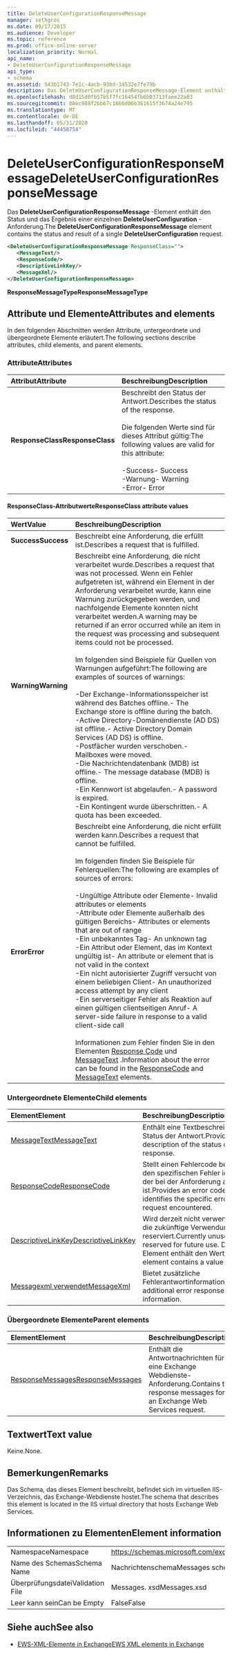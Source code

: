 ```yaml
---
title: DeleteUserConfigurationResponseMessage
manager: sethgros
ms.date: 09/17/2015
ms.audience: Developer
ms.topic: reference
ms.prod: office-online-server
localization_priority: Normal
api_name:
- DeleteUserConfigurationResponseMessage
api_type:
- schema
ms.assetid: 543b1743-7e1c-4acb-93bd-34532e7fe79b
description: Das DeleteUserConfigurationResponseMessage-Element enthält den Status und das Ergebnis einer einzelnen DeleteUserConfiguration-Anforderung.
ms.openlocfilehash: d8d15d0fb57b5f7fc16454fb6b03713faee22a03
ms.sourcegitcommit: 88ec988f2bb67c1866d06b361615f3674a24e795
ms.translationtype: MT
ms.contentlocale: de-DE
ms.lasthandoff: 05/31/2020
ms.locfileid: "44458754"
---
```

# <a name="deleteuserconfigurationresponsemessage"></a><span data-ttu-id="fb09d-103">DeleteUserConfigurationResponseMessage</span><span class="sxs-lookup"><span data-stu-id="fb09d-103">DeleteUserConfigurationResponseMessage</span></span>

<span data-ttu-id="fb09d-104">Das **DeleteUserConfigurationResponseMessage** -Element enthält den Status und das Ergebnis einer einzelnen **DeleteUserConfiguration** -Anforderung.</span><span class="sxs-lookup"><span data-stu-id="fb09d-104">The **DeleteUserConfigurationResponseMessage** element contains the status and result of a single **DeleteUserConfiguration** request.</span></span> 
  
```xml
<DeleteUserConfigurationResponseMessage ResponseClass="">
   <MessageText/>
   <ResponseCode/>
   <DescriptiveLinkKey/>
   <MessageXml/>
</DeleteUserConfigurationResponseMessage>
```

 <span data-ttu-id="fb09d-105">**ResponseMessageType**</span><span class="sxs-lookup"><span data-stu-id="fb09d-105">**ResponseMessageType**</span></span>
## <a name="attributes-and-elements"></a><span data-ttu-id="fb09d-106">Attribute und Elemente</span><span class="sxs-lookup"><span data-stu-id="fb09d-106">Attributes and elements</span></span>

<span data-ttu-id="fb09d-107">In den folgenden Abschnitten werden Attribute, untergeordnete und übergeordnete Elemente erläutert.</span><span class="sxs-lookup"><span data-stu-id="fb09d-107">The following sections describe attributes, child elements, and parent elements.</span></span>
  
### <a name="attributes"></a><span data-ttu-id="fb09d-108">Attribute</span><span class="sxs-lookup"><span data-stu-id="fb09d-108">Attributes</span></span>

|<span data-ttu-id="fb09d-109">**Attribut**</span><span class="sxs-lookup"><span data-stu-id="fb09d-109">**Attribute**</span></span>|<span data-ttu-id="fb09d-110">**Beschreibung**</span><span class="sxs-lookup"><span data-stu-id="fb09d-110">**Description**</span></span>|
|:-----|:-----|
|<span data-ttu-id="fb09d-111">**ResponseClass**</span><span class="sxs-lookup"><span data-stu-id="fb09d-111">**ResponseClass**</span></span> <br/> | <span data-ttu-id="fb09d-112">Beschreibt den Status der Antwort.</span><span class="sxs-lookup"><span data-stu-id="fb09d-112">Describes the status of the response.</span></span><br/><br/><span data-ttu-id="fb09d-113">Die folgenden Werte sind für dieses Attribut gültig:</span><span class="sxs-lookup"><span data-stu-id="fb09d-113">The following values are valid for this attribute:</span></span><br/><br/><span data-ttu-id="fb09d-114">-Success</span><span class="sxs-lookup"><span data-stu-id="fb09d-114">-  Success</span></span>  <br/><span data-ttu-id="fb09d-115">-Warnung</span><span class="sxs-lookup"><span data-stu-id="fb09d-115">-  Warning</span></span>  <br/><span data-ttu-id="fb09d-116">-Error</span><span class="sxs-lookup"><span data-stu-id="fb09d-116">-  Error</span></span>  <br/> |
   
#### <a name="responseclass-attribute-values"></a><span data-ttu-id="fb09d-117">ResponseClass-Attributwerte</span><span class="sxs-lookup"><span data-stu-id="fb09d-117">ResponseClass attribute values</span></span>

|<span data-ttu-id="fb09d-118">**Wert**</span><span class="sxs-lookup"><span data-stu-id="fb09d-118">**Value**</span></span>|<span data-ttu-id="fb09d-119">**Beschreibung**</span><span class="sxs-lookup"><span data-stu-id="fb09d-119">**Description**</span></span>|
|:-----|:-----|
|<span data-ttu-id="fb09d-120">**Success**</span><span class="sxs-lookup"><span data-stu-id="fb09d-120">**Success**</span></span> <br/> |<span data-ttu-id="fb09d-121">Beschreibt eine Anforderung, die erfüllt ist.</span><span class="sxs-lookup"><span data-stu-id="fb09d-121">Describes a request that is fulfilled.</span></span>  <br/> |
|<span data-ttu-id="fb09d-122">**Warning**</span><span class="sxs-lookup"><span data-stu-id="fb09d-122">**Warning**</span></span> <br/> | <span data-ttu-id="fb09d-123">Beschreibt eine Anforderung, die nicht verarbeitet wurde.</span><span class="sxs-lookup"><span data-stu-id="fb09d-123">Describes a request that was not processed.</span></span> <span data-ttu-id="fb09d-124">Wenn ein Fehler aufgetreten ist, während ein Element in der Anforderung verarbeitet wurde, kann eine Warnung zurückgegeben werden, und nachfolgende Elemente konnten nicht verarbeitet werden.</span><span class="sxs-lookup"><span data-stu-id="fb09d-124">A warning may be returned if an error occurred while an item in the request was processing and subsequent items could not be processed.</span></span><br/><br/><span data-ttu-id="fb09d-125">Im folgenden sind Beispiele für Quellen von Warnungen aufgeführt:</span><span class="sxs-lookup"><span data-stu-id="fb09d-125">The following are examples of sources of warnings:</span></span><br/><br/><span data-ttu-id="fb09d-126">-Der Exchange-Informationsspeicher ist während des Batches offline.</span><span class="sxs-lookup"><span data-stu-id="fb09d-126">-  The Exchange store is offline during the batch.</span></span>  <br/><span data-ttu-id="fb09d-127">-Active Directory-Domänendienste (AD DS) ist offline.</span><span class="sxs-lookup"><span data-stu-id="fb09d-127">-  Active Directory Domain Services (AD DS) is offline.</span></span>  <br/><span data-ttu-id="fb09d-128">-Postfächer wurden verschoben.</span><span class="sxs-lookup"><span data-stu-id="fb09d-128">-  Mailboxes were moved.</span></span>  <br/><span data-ttu-id="fb09d-129">-Die Nachrichtendatenbank (MDB) ist offline.</span><span class="sxs-lookup"><span data-stu-id="fb09d-129">-  The message database (MDB) is offline.</span></span>  <br/><span data-ttu-id="fb09d-130">-Ein Kennwort ist abgelaufen.</span><span class="sxs-lookup"><span data-stu-id="fb09d-130">-  A password is expired.</span></span>  <br/><span data-ttu-id="fb09d-131">-Ein Kontingent wurde überschritten.</span><span class="sxs-lookup"><span data-stu-id="fb09d-131">-  A quota has been exceeded.</span></span>  <br/> |
|<span data-ttu-id="fb09d-132">**Error**</span><span class="sxs-lookup"><span data-stu-id="fb09d-132">**Error**</span></span> <br/> | <span data-ttu-id="fb09d-133">Beschreibt eine Anforderung, die nicht erfüllt werden kann.</span><span class="sxs-lookup"><span data-stu-id="fb09d-133">Describes a request that cannot be fulfilled.</span></span><br/><br/><span data-ttu-id="fb09d-134">Im folgenden finden Sie Beispiele für Fehlerquellen:</span><span class="sxs-lookup"><span data-stu-id="fb09d-134">The following are examples of sources of errors:</span></span><br/><br/><span data-ttu-id="fb09d-135">-Ungültige Attribute oder Elemente</span><span class="sxs-lookup"><span data-stu-id="fb09d-135">-  Invalid attributes or elements</span></span>  <br/><span data-ttu-id="fb09d-136">-Attribute oder Elemente außerhalb des gültigen Bereichs</span><span class="sxs-lookup"><span data-stu-id="fb09d-136">-  Attributes or elements that are out of range</span></span>  <br/><span data-ttu-id="fb09d-137">-Ein unbekanntes Tag</span><span class="sxs-lookup"><span data-stu-id="fb09d-137">-  An unknown tag</span></span>  <br/><span data-ttu-id="fb09d-138">-Ein Attribut oder Element, das im Kontext ungültig ist</span><span class="sxs-lookup"><span data-stu-id="fb09d-138">-  An attribute or element that is not valid in the context</span></span>  <br/><span data-ttu-id="fb09d-139">-Ein nicht autorisierter Zugriff versucht von einem beliebigen Client</span><span class="sxs-lookup"><span data-stu-id="fb09d-139">-  An unauthorized access attempt by any client</span></span>  <br/><span data-ttu-id="fb09d-140">-Ein serverseitiger Fehler als Reaktion auf einen gültigen clientseitigen Anruf</span><span class="sxs-lookup"><span data-stu-id="fb09d-140">-  A server-side failure in response to a valid client-side call</span></span><br/><br/>  <span data-ttu-id="fb09d-141">Informationen zum Fehler finden Sie in den Elementen [Response Code](responsecode.md) und [MessageText](messagetext.md) .</span><span class="sxs-lookup"><span data-stu-id="fb09d-141">Information about the error can be found in the [ResponseCode](responsecode.md) and [MessageText](messagetext.md) elements.</span></span>  <br/> |
   
### <a name="child-elements"></a><span data-ttu-id="fb09d-142">Untergeordnete Elemente</span><span class="sxs-lookup"><span data-stu-id="fb09d-142">Child elements</span></span>

|<span data-ttu-id="fb09d-143">**Element**</span><span class="sxs-lookup"><span data-stu-id="fb09d-143">**Element**</span></span>|<span data-ttu-id="fb09d-144">**Beschreibung**</span><span class="sxs-lookup"><span data-stu-id="fb09d-144">**Description**</span></span>|
|:-----|:-----|
|[<span data-ttu-id="fb09d-145">MessageText</span><span class="sxs-lookup"><span data-stu-id="fb09d-145">MessageText</span></span>](messagetext.md) <br/> |<span data-ttu-id="fb09d-146">Enthält eine Textbeschreibung des Status der Antwort.</span><span class="sxs-lookup"><span data-stu-id="fb09d-146">Provides a text description of the status of the response.</span></span>  <br/> |
|[<span data-ttu-id="fb09d-147">ResponseCode</span><span class="sxs-lookup"><span data-stu-id="fb09d-147">ResponseCode</span></span>](responsecode.md) <br/> |<span data-ttu-id="fb09d-148">Stellt einen Fehlercode bereit, der den spezifischen Fehler identifiziert, der bei der Anforderung aufgetreten ist.</span><span class="sxs-lookup"><span data-stu-id="fb09d-148">Provides an error code that identifies the specific error that the request encountered.</span></span>  <br/> |
|[<span data-ttu-id="fb09d-149">DescriptiveLinkKey</span><span class="sxs-lookup"><span data-stu-id="fb09d-149">DescriptiveLinkKey</span></span>](descriptivelinkkey.md) <br/> |<span data-ttu-id="fb09d-150">Wird derzeit nicht verwendet und für die zukünftige Verwendung reserviert.</span><span class="sxs-lookup"><span data-stu-id="fb09d-150">Currently unused and reserved for future use.</span></span> <span data-ttu-id="fb09d-151">Dieses Element enthält den Wert 0.</span><span class="sxs-lookup"><span data-stu-id="fb09d-151">This element contains a value of 0.</span></span>  <br/> |
|[<span data-ttu-id="fb09d-152">Messagexml verwendet</span><span class="sxs-lookup"><span data-stu-id="fb09d-152">MessageXml</span></span>](messagexml.md) <br/> |<span data-ttu-id="fb09d-153">Bietet zusätzliche Fehlerantwortinformationen.</span><span class="sxs-lookup"><span data-stu-id="fb09d-153">Provides additional error response information.</span></span>  <br/> |
   
### <a name="parent-elements"></a><span data-ttu-id="fb09d-154">Übergeordnete Elemente</span><span class="sxs-lookup"><span data-stu-id="fb09d-154">Parent elements</span></span>

|<span data-ttu-id="fb09d-155">**Element**</span><span class="sxs-lookup"><span data-stu-id="fb09d-155">**Element**</span></span>|<span data-ttu-id="fb09d-156">**Beschreibung**</span><span class="sxs-lookup"><span data-stu-id="fb09d-156">**Description**</span></span>|
|:-----|:-----|
|[<span data-ttu-id="fb09d-157">ResponseMessages</span><span class="sxs-lookup"><span data-stu-id="fb09d-157">ResponseMessages</span></span>](responsemessages.md) <br/> |<span data-ttu-id="fb09d-158">Enthält die Antwortnachrichten für eine Exchange Webdienste-Anforderung.</span><span class="sxs-lookup"><span data-stu-id="fb09d-158">Contains the response messages for an Exchange Web Services request.</span></span>  <br/> |
   
## <a name="text-value"></a><span data-ttu-id="fb09d-159">Textwert</span><span class="sxs-lookup"><span data-stu-id="fb09d-159">Text value</span></span>

<span data-ttu-id="fb09d-160">Keine.</span><span class="sxs-lookup"><span data-stu-id="fb09d-160">None.</span></span>
  
## <a name="remarks"></a><span data-ttu-id="fb09d-161">Bemerkungen</span><span class="sxs-lookup"><span data-stu-id="fb09d-161">Remarks</span></span>

<span data-ttu-id="fb09d-162">Das Schema, das dieses Element beschreibt, befindet sich im virtuellen IIS-Verzeichnis, das Exchange-Webdienste hostet.</span><span class="sxs-lookup"><span data-stu-id="fb09d-162">The schema that describes this element is located in the IIS virtual directory that hosts Exchange Web Services.</span></span>
  
## <a name="element-information"></a><span data-ttu-id="fb09d-163">Informationen zu Elementen</span><span class="sxs-lookup"><span data-stu-id="fb09d-163">Element information</span></span>

|||
|:-----|:-----|
|<span data-ttu-id="fb09d-164">Namespace</span><span class="sxs-lookup"><span data-stu-id="fb09d-164">Namespace</span></span>  <br/> |https://schemas.microsoft.com/exchange/services/2006/messages  <br/> |
|<span data-ttu-id="fb09d-165">Name des Schemas</span><span class="sxs-lookup"><span data-stu-id="fb09d-165">Schema Name</span></span>  <br/> |<span data-ttu-id="fb09d-166">Nachrichtenschema</span><span class="sxs-lookup"><span data-stu-id="fb09d-166">Messages schema</span></span>  <br/> |
|<span data-ttu-id="fb09d-167">Überprüfungsdatei</span><span class="sxs-lookup"><span data-stu-id="fb09d-167">Validation File</span></span>  <br/> |<span data-ttu-id="fb09d-168">Messages. xsd</span><span class="sxs-lookup"><span data-stu-id="fb09d-168">Messages.xsd</span></span>  <br/> |
|<span data-ttu-id="fb09d-169">Leer kann sein</span><span class="sxs-lookup"><span data-stu-id="fb09d-169">Can be Empty</span></span>  <br/> |<span data-ttu-id="fb09d-170">False</span><span class="sxs-lookup"><span data-stu-id="fb09d-170">False</span></span>  <br/> |
   
## <a name="see-also"></a><span data-ttu-id="fb09d-171">Siehe auch</span><span class="sxs-lookup"><span data-stu-id="fb09d-171">See also</span></span>

- [<span data-ttu-id="fb09d-172">EWS-XML-Elemente in Exchange</span><span class="sxs-lookup"><span data-stu-id="fb09d-172">EWS XML elements in Exchange</span></span>](ews-xml-elements-in-exchange.md)

